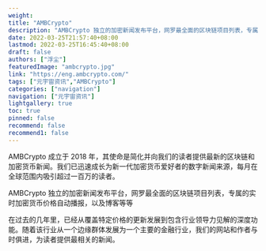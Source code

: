 ```yaml
---
weight: 
title: "AMBCrypto"
description: "AMBCrypto 独立的加密新闻发布平台，网罗最全面的区块链项目列表，专属的实时加密货币价格自动播报，以及博客等等"
date: 2022-03-25T21:57:40+08:00
lastmod: 2022-03-25T16:45:40+08:00
draft: false
authors: ["浮尘"]
featuredImage: "ambcrypto.jpg"
link: "https://eng.ambcrypto.com/"
tags: ["元宇宙资讯","AMBCrypto"]
categories: ["navigation"]
navigation: ["元宇宙资讯"]
lightgallery: true
toc: true
pinned: false
recommend: false
recommend1: false
---
```

AMBCrypto 成立于 2018 年，其使命是简化并向我们的读者提供最新的区块链和加密货币新闻。我们已迅速成长为新一代加密货币爱好者的数字新闻来源，每月在全球范围内吸引超过一百万的读者。

AMBCrypto 独立的加密新闻发布平台，网罗最全面的区块链项目列表，专属的实时加密货币价格自动播报，以及博客等等

在过去的几年里，已经从覆盖特定价格的更新发展到包含行业领导力见解的深度功能。随着该行业从一个边缘群体发展为一个主要的金融行业，我们的网站和作者与时俱进，为读者提供最相关的新闻。